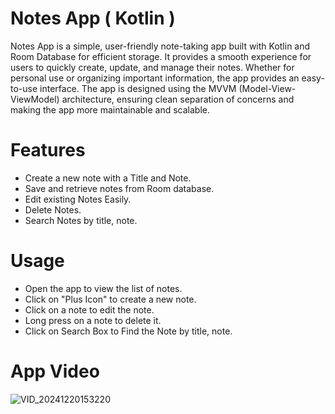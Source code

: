 
# Notes App ( Kotlin )
Notes App is a simple, user-friendly note-taking app built with Kotlin and Room Database for efficient storage. It provides a smooth experience for users to quickly create, update, and manage their notes. Whether for personal use or organizing important information, the app provides an easy-to-use interface. The app is designed using the MVVM (Model-View-ViewModel) architecture, ensuring clean separation of concerns and making the app more maintainable and scalable.

# Features
* Create a new note with a Title and Note.
* Save and retrieve notes from Room database.
* Edit existing Notes Easily.
* Delete Notes.
* Search Notes by title, note.


# Usage

* Open the app to view the list of notes.
* Click on "Plus Icon" to create a new note.
* Click on a note to edit the note.
* Long press on a note to delete it.
* Click on Search Box to Find the Note by title, note.

# App Video

![VID_20241220153220](https://github.com/user-attachments/assets/f712d618-cad6-4e12-b847-5ac55bde8669)









